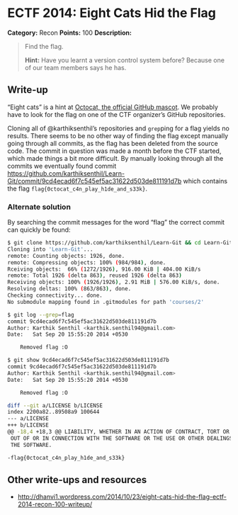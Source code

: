 # ECTF 2014: Eight Cats Hid the Flag

**Category:** Recon
**Points:** 100
**Description:**

> Find the flag.
>
> **Hint:** Have you learnt a version control system before? Because one of our team members says he has.

## Write-up

“Eight cats” is a hint at [Octocat, the official GitHub mascot](https://octodex.github.com/). We probably have to look for the flag on one of the CTF organizer’s GitHub repositories.

Cloning all of @karthiksenthil’s repositories and `grep`ping for a flag yields no results. There seems to be no other way of finding the flag except manually going through all commits, as the flag has been deleted from the source code. The commit in question was made a month before the CTF started, which made things a bit more difficult. By manually looking through all the commits we eventually found commit https://github.com/karthiksenthil/Learn-Git/commit/9cd4ecad6f7c545ef5ac31622d503de811191d7b which contains the flag `flag{0ctocat_c4n_play_h1de_and_s33k}`.

### Alternate solution

By searching the commit messages for the word “flag” the correct commit can quickly be found:

```bash
$ git clone https://github.com/karthiksenthil/Learn-Git && cd Learn-Git
Cloning into 'Learn-Git'...
remote: Counting objects: 1926, done.
remote: Compressing objects: 100% (984/984), done.
Rceiving objects:  66% (1272/1926), 916.00 KiB | 404.00 KiB/s
remote: Total 1926 (delta 863), reused 1926 (delta 863)
Receiving objects: 100% (1926/1926), 2.91 MiB | 576.00 KiB/s, done.
Resolving deltas: 100% (863/863), done.
Checking connectivity... done.
No submodule mapping found in .gitmodules for path 'courses/2'

$ git log --grep=flag
commit 9cd4ecad6f7c545ef5ac31622d503de811191d7b
Author: Karthik Senthil <karthik.senthil94@gmail.com>
Date:   Sat Sep 20 15:55:20 2014 +0530

    Removed flag :O

$ git show 9cd4ecad6f7c545ef5ac31622d503de811191d7b
commit 9cd4ecad6f7c545ef5ac31622d503de811191d7b
Author: Karthik Senthil <karthik.senthil94@gmail.com>
Date:   Sat Sep 20 15:55:20 2014 +0530

    Removed flag :O

diff --git a/LICENSE b/LICENSE
index 2200a82..89508a9 100644
--- a/LICENSE
+++ b/LICENSE
@@ -18,4 +18,3 @@ LIABILITY, WHETHER IN AN ACTION OF CONTRACT, TORT OR OTHERWISE, ARISING FROM,
 OUT OF OR IN CONNECTION WITH THE SOFTWARE OR THE USE OR OTHER DEALINGS IN
 THE SOFTWARE.

-flag{0ctocat_c4n_play_h1de_and_s33k}
```

## Other write-ups and resources

* <http://dhanvi1.wordpress.com/2014/10/23/eight-cats-hid-the-flag-ectf-2014-recon-100-writeup/>
